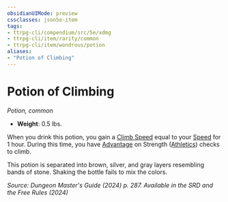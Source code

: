 ```yaml
---
obsidianUIMode: preview
cssclasses: json5e-item
tags:
- ttrpg-cli/compendium/src/5e/xdmg
- ttrpg-cli/item/rarity/common
- ttrpg-cli/item/wondrous/potion
aliases: 
- "Potion of Climbing"
---
```

# Potion of Climbing
*Potion, common*  


- **Weight**: 0.5 lbs.

When you drink this potion, you gain a [Climb Speed](Інструменти%20ДМ/CLI/rules/variant-rules/climb-speed-xphb.md) equal to your [Speed](Інструменти%20ДМ/CLI/rules/variant-rules/speed-xphb.md) for 1 hour. During this time, you have [Advantage](Інструменти%20ДМ/CLI/rules/variant-rules/advantage-xphb.md) on Strength ([Athletics](Інструменти%20ДМ/CLI/rules/skills.md#Athletics)) checks to climb.

This potion is separated into brown, silver, and gray layers resembling bands of stone. Shaking the bottle fails to mix the colors.

*Source: Dungeon Master's Guide (2024) p. 287. Available in the <span title='Systems Reference Document (5.2)'>SRD</span> and the Free Rules (2024)*